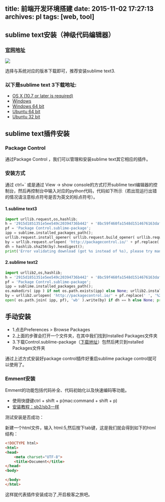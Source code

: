 title: 前端开发环境搭建
date: 2015-11-02 17:27:13
archives: pl
tags: [web, tool]
---

## sublime text安装（神级代码编辑器）

### [官网地址](http://www.sublimetext.com/)

<img src="/img/sublime-bg.jpg">

选择与系统对应的版本下载即可，推荐安装sublime text3.

### 以下是sublime text 3下载地址:

* [OS X (10.7 or later is required)](http://c758482.r82.cf2.rackcdn.com/Sublime%20Text%20Build%203083.dmg)
* [Windows](http://c758482.r82.cf2.rackcdn.com/Sublime%20Text%20Build%203083%20Setup.exe)
* [Windows 64 bit](http://c758482.r82.cf2.rackcdn.com/Sublime%20Text%20Build%203083%20x64%20Setup.exe)
* [Ubuntu 64 bit](http://c758482.r82.cf2.rackcdn.com/sublime-text_build-3083_amd64.deb)
* [Ubuntu 32 bit](http://c758482.r82.cf2.rackcdn.com/sublime-text_build-3083_i386.deb)


<!-- more -->

## sublime text插件安装

### Package Control

通过Package Control ，我们可以管理和安装sublime text其它相应的插件。

### 安装方式

通过 ctrl+` 或是通过 View -> show console的方式打开sublime text编辑器的控制台，然后再控制台中输入对应的python代码，代码如下所示（若出现运行出错的情况请注意标点符号是否为英文的标点符号）。

#### 1.sublime text3

``` python
import urllib.request,os,hashlib; 
h = '2915d1851351e5ee549c20394736b442' + '8bc59f460fa1548d1514676163dafc88'; 
pf = 'Package Control.sublime-package'; 
ipp = sublime.installed_packages_path(); 
urllib.request.install_opener( urllib.request.build_opener( urllib.request.ProxyHandler()) ); 
by = urllib.request.urlopen( 'http://packagecontrol.io/' + pf.replace(' ', '%20')).read(); 
dh = hashlib.sha256(by).hexdigest(); 
print('Error validating download (got %s instead of %s), please try manual install' % (dh, h)) if dh != h else open(os.path.join( ipp, pf), 'wb' ).write(by)
```

#### 2.sublime text2

```python
import urllib2,os,hashlib; 
h = '2915d1851351e5ee549c20394736b442' + '8bc59f460fa1548d1514676163dafc88'; 
pf = 'Package Control.sublime-package'; 
ipp = sublime.installed_packages_path(); 
os.makedirs( ipp ) if not os.path.exists(ipp) else None; urllib2.install_opener( urllib2.build_opener( urllib2.ProxyHandler()) ); 
by = urllib2.urlopen( 'http://packagecontrol.io/' + pf.replace(' ', '%20')).read(); dh = hashlib.sha256(by).hexdigest(); 
open( os.path.join( ipp, pf), 'wb' ).write(by) if dh == h else None; print('Error validating download (got %s instead of %s), please try manual install' % (dh, h) if dh != h else 'Please restart Sublime Text to finish installation')
```
## 手动安装

* 1.点击Preferences > Browse Packages
* 2.上面的步骤会打开一个文件夹，在其中我们找到Installed Packages文件夹
* 3.下载Control.sublime-package（[下载地址](https://packagecontrol.io/Package%20Control.sublime-package)）包然后拷贝到nstalled Packages文件夹


通过上述方式安装好package control插件好重启sublime package control就可以使用了。

### Emment安装

Emment的功能包括代码补全、代码初始化以及快速编码等功能。

* 使用快捷键ctrl + shift + p(mac:command + shift + p)
* [安装教程：sb2/sb3一样](http://jingyan.baidu.com/article/ca00d56c76d0fae99eebcfdf.html)

测试安装是否成功：

新建一个html文件，输入 html:5,然后按下tab键，这是我们就会得到如下的html结构：

```html
<!DOCTYPE html>
<html>
<head>
	<meta charset="UTF-8">
	<title>Document</title>
</head>
<body>
	
</body>
</html>
```

这样就代表插件安装成功了,开启极客之旅吧。


